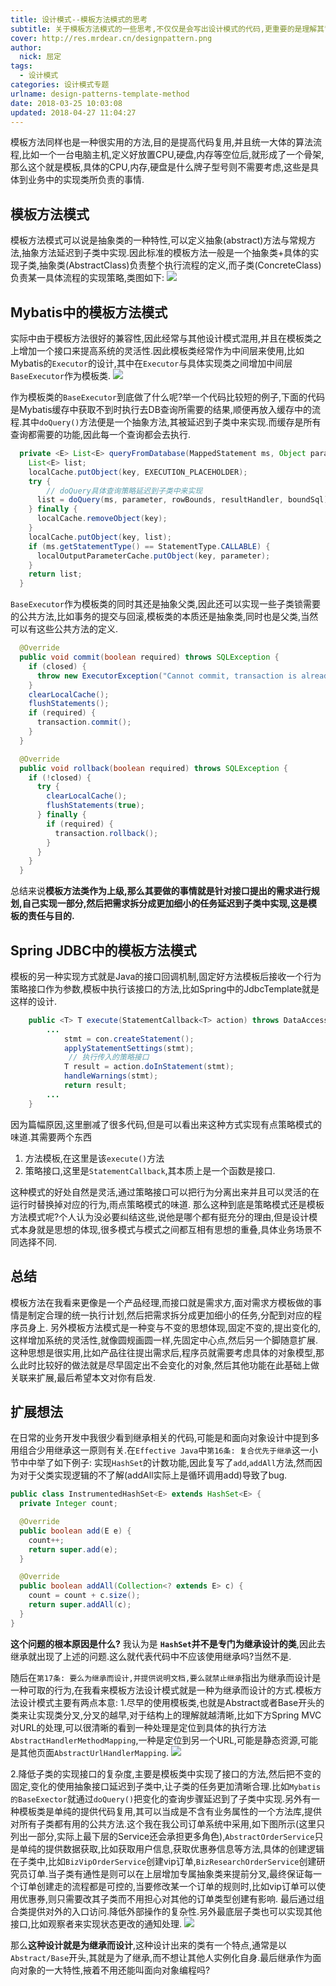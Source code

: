 ```yaml
---
title: 设计模式--模板方法模式的思考
subtitle: 关于模板方法模式的一些思考,不仅仅是会写出设计模式的代码,更重要的是理解其背后的设计之道.
cover: http://res.mrdear.cn/designpattern.png
author: 
  nick: 屈定
tags:
  - 设计模式
categories: 设计模式专题
urlname: design-patterns-template-method
date: 2018-03-25 10:03:08
updated: 2018-04-27 11:04:27
---
```

模板方法同样也是一种很实用的方法,目的是提高代码复用,并且统一大体的算法流程,比如一个一台电脑主机,定义好放置CPU,硬盘,内存等空位后,就形成了一个骨架,那么这个就是模板,具体的CPU,内存,硬盘是什么牌子型号则不需要考虑,这些是具体到业务中的实现类所负责的事情.

## 模板方法模式
模板方法模式可以说是抽象类的一种特性,可以定义抽象(abstract)方法与常规方法,抽象方法延迟到子类中实现.因此标准的模板方法一般是一个抽象类+具体的实现子类,抽象类(AbstractClass)负责整个执行流程的定义,而子类(ConcreteClass)负责某一具体流程的实现策略,类图如下:
![](http://res.mrdear.cn/1521982796.png?imageMogr2/thumbnail/!100p)

## Mybatis中的模板方法模式
实际中由于模板方法很好的兼容性,因此经常与其他设计模式混用,并且在模板类之上增加一个接口来提高系统的灵活性.因此模板类经常作为中间层来使用,比如Mybatis的`Executor`的设计,其中在`Executor`与具体实现类之间增加中间层`BaseExecutor`作为模板类.
![](http://res.mrdear.cn/1521983235.png?imageMogr2/thumbnail/!100p)

作为模板类的`BaseExecutor`到底做了什么呢?举一个代码比较短的例子,下面的代码是Mybatis缓存中获取不到时执行去DB查询所需要的结果,顺便再放入缓存中的流程.其中`doQuery()`方法便是一个抽象方法,其被延迟到子类中来实现.而缓存是所有查询都需要的功能,因此每一个查询都会去执行.
```java
  private <E> List<E> queryFromDatabase(MappedStatement ms, Object parameter, RowBounds rowBounds, ResultHandler resultHandler, CacheKey key, BoundSql boundSql) throws SQLException {
    List<E> list;
    localCache.putObject(key, EXECUTION_PLACEHOLDER);
    try {
        // doQuery具体查询策略延迟到子类中来实现
      list = doQuery(ms, parameter, rowBounds, resultHandler, boundSql);
    } finally {
      localCache.removeObject(key);
    }
    localCache.putObject(key, list);
    if (ms.getStatementType() == StatementType.CALLABLE) {
      localOutputParameterCache.putObject(key, parameter);
    }
    return list;
  }
```
`BaseExecutor`作为模板类的同时其还是抽象父类,因此还可以实现一些子类锁需要的公共方法,比如事务的提交与回滚,模板类的本质还是抽象类,同时也是父类,当然可以有这些公共方法的定义.
```java
  @Override
  public void commit(boolean required) throws SQLException {
    if (closed) {
      throw new ExecutorException("Cannot commit, transaction is already closed");
    }
    clearLocalCache();
    flushStatements();
    if (required) {
      transaction.commit();
    }
  }

  @Override
  public void rollback(boolean required) throws SQLException {
    if (!closed) {
      try {
        clearLocalCache();
        flushStatements(true);
      } finally {
        if (required) {
          transaction.rollback();
        }
      }
    }
  }
```
总结来说**模板方法类作为上级,那么其要做的事情就是针对接口提出的需求进行规划,自己实现一部分,然后把需求拆分成更加细小的任务延迟到子类中实现,这是模板的责任与目的.**

## Spring JDBC中的模板方法模式
模板的另一种实现方式就是Java的接口回调机制,固定好方法模板后接收一个行为策略接口作为参数,模板中执行该接口的方法,比如Spring中的JdbcTemplate就是这样的设计.
```java
	public <T> T execute(StatementCallback<T> action) throws DataAccessException {
        ...
			stmt = con.createStatement();
			applyStatementSettings(stmt);
			 // 执行传入的策略接口
			T result = action.doInStatement(stmt);
			handleWarnings(stmt);
			return result;
    	...
	}
```
因为篇幅原因,这里删减了很多代码,但是可以看出来这种方式实现有点策略模式的味道.其需要两个东西
1. 方法模板,在这里是该`execute()`方法
2. 策略接口,这里是`StatementCallback`,其本质上是一个函数是接口.

这种模式的好处自然是灵活,通过策略接口可以把行为分离出来并且可以灵活的在运行时替换掉对应的行为,雨点策略模式的味道.
那么这种到底是策略模式还是模板方法模式呢?个人认为没必要纠结这些,说他是哪个都有挺充分的理由,但是设计模式本身就是思想的体现,很多模式与模式之间都互相有思想的重叠,具体业务场景不同选择不同.

## 总结
模板方法在我看来更像是一个产品经理,而接口就是需求方,面对需求方模板做的事情是制定合理的统一执行计划,然后把需求拆分成更加细小的任务,分配到对应的程序员身上.
另外模板方法模式是一种变与不变的思想体现,固定不变的,提出变化的,这样增加系统的灵活性,就像圆规画圆一样,先固定中心点,然后另一个脚随意扩展.这种思想是很实用,比如产品往往提出需求后,程序员就需要考虑具体的对象模型,那么此时比较好的做法就是尽早固定出不会变化的对象,然后其他功能在此基础上做关联来扩展,最后希望本文对你有启发.

## 扩展想法
在日常的业务开发中我很少看到继承相关的代码,可能是和面向对象设计中提到多用组合少用继承这一原则有关.在`Effective Java`中`第16条: 复合优先于继承`这一小节中中举了如下例子:
实现`HashSet`的计数功能,因此复写了`add`,`addAll`方法,然而因为对于父类实现逻辑的不了解(addAll实际上是循环调用add)导致了bug.
```java
public class InstrumentedHashSet<E> extends HashSet<E> {
  private Integer count;

  @Override
  public boolean add(E e) {
    count++;
    return super.add(e);
  }

  @Override
  public boolean addAll(Collection<? extends E> c) {
    count = count + c.size();
    return super.addAll(c);
  }
}
```
**这个问题的根本原因是什么?**
我认为是 **`HashSet`并不是专门为继承设计的类**,因此去继承就出现了上述的问题.这么就代表代码中不应该使用继承吗?当然不是.

随后在`第17条: 要么为继承而设计,并提供说明文档,要么就禁止继承`指出为继承而设计是一种可取的行为,在我看来模板方法设计模式就是一种为继承而设计的方式.模板方法设计模式主要有两点本意:
1.尽早的使用模板类,也就是Abstract或者Base开头的类来让实现类分叉,分叉的越早,对于结构上的理解就越清晰,比如下方Spring MVC对URL的处理,可以很清晰的看到一种处理是定位到具体的执行方法`AbstractHandlerMethodMapping`,一种是定位到另一个URL,可能是静态资源,可能是其他页面`AbstractUrlHandlerMapping`.
![](http://res.mrdear.cn/1524840843.png?imageMogr2/thumbnail/!100p)

2.降低子类的实现接口的复杂度,主要是模板类中实现了接口的方法,然后把不变的固定,变化的使用抽象接口延迟到子类中,让子类的任务更加清晰合理.比如`Mybatis的BaseExector`就通过`doQuery()`把变化的查询步骤延迟到了子类中实现.另外有一种模板类是单纯的提供代码复用,其可以当成是不含有业务属性的一个方法库,提供对所有子类都有用的公共方法.这个我在我公司订单系统中采用,如下图所示(这里只列出一部分,实际上最下层的Service还会承担更多角色),`AbstractOrderService`只是单纯的提供数据获取,比如获取用户信息,获取优惠券信息等方法,具体的创建逻辑在子类中,比如`BizVipOrderService`创建vip订单,`BizResearchOrderService`创建研究员订单.当子类有通性是则可以在上层增加专属抽象类来提前分叉,最终保证每一个订单创建走的流程都是可控的,当要修改某一个订单的规则时,比如vip订单可以使用优惠券,则只需要改其子类而不用担心对其他的订单类型创建有影响.
最后通过组合类提供对外的入口访问.降低外部操作的复杂性.另外最底层子类也可以实现其他接口,比如观察者来实现状态更改的通知处理.
![](http://res.mrdear.cn/1524841389.png?imageMogr2/thumbnail/!100p)

那么**这种设计就是为继承而设计**,这种设计出来的类有一个特点,通常是以`Abstract/Base`开头,其就是为了继承,而不想让其他人实例化自身.最后继承作为面向对象的一大特性,掖着不用还能叫面向对象编程吗?
